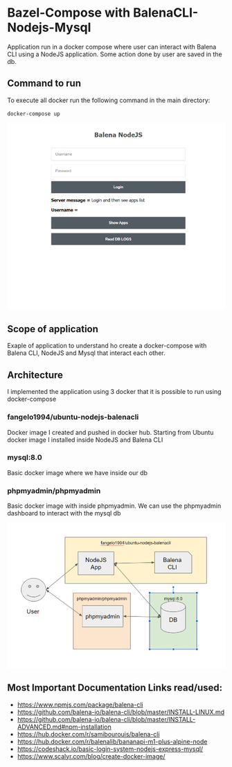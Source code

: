 # Bazel-Compose with BalenaCLI-Nodejs-Mysql

Application run in a docker compose where user can interact with Balena CLI using a NodeJS application. Some action done by user are saved in the db.

## Command to run
To execute all docker run the following command in the main directory:
```sh
docker-compose up
```
![alt structure](https://github.com/FAngelo94/balena-nodejs/blob/master/image_app.png)

## Scope of application

Exaple of application to understand ho create a docker-compose with Balena CLI, NodeJS and Mysql that interact each other.

## Architecture

I implemented the application using 3 docker that it is possible to run using docker-compose

### fangelo1994/ubuntu-nodejs-balenacli

Docker image I created and pushed in docker hub. Starting from Ubuntu docker image I installed inside NodeJS and Balena CLI

### mysql:8.0

Basic docker image where we have inside our db

### phpmyadmin/phpmyadmin

Basic docker image with inside phpmyadmin. We can use the phpmyadmin dashboard to interact with the mysql db

![alt structure](https://github.com/FAngelo94/balena-nodejs/blob/master/structure_app.png)

## Most Important Documentation Links read/used:
* https://www.npmjs.com/package/balena-cli
* https://github.com/balena-io/balena-cli/blob/master/INSTALL-LINUX.md
* https://github.com/balena-io/balena-cli/blob/master/INSTALL-ADVANCED.md#npm-installation 
* https://hub.docker.com/r/samibourouis/balena-cli
* https://hub.docker.com/r/balenalib/bananapi-m1-plus-alpine-node
* https://codeshack.io/basic-login-system-nodejs-express-mysql/
* https://www.scalyr.com/blog/create-docker-image/
